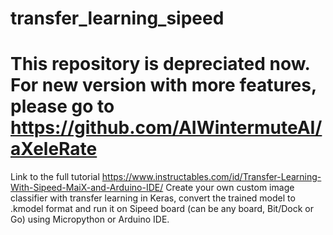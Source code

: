 # transfer_learning_sipeed
# This repository is depreciated now. For new version with more features, please go to https://github.com/AIWintermuteAI/aXeleRate

Link to the full tutorial https://www.instructables.com/id/Transfer-Learning-With-Sipeed-MaiX-and-Arduino-IDE/
Create your own custom image classifier with transfer learning in Keras, convert the trained model to .kmodel format and run it on Sipeed board (can be any board, Bit/Dock or Go) using Micropython or Arduino IDE.
